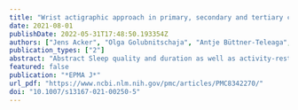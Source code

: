 ```yaml
---
title: "Wrist actigraphic approach in primary, secondary and tertiary care based on the principles of predictive, preventive and personalised (3P) medicine"
date: 2021-08-01
publishDate: 2022-05-31T17:48:50.193354Z
authors: ["Jens Acker", "Olga Golubnitschaja", "Antje Büttner-Teleaga", "Kneginja Richter"]
publication_types: ["2"]
abstract: "Abstract Sleep quality and duration as well as activity-rest-cycles at individual level are crucial for maintaining physical and mental health. Although several methods do exist to monitor these parameters, optimal approaches are still under consideration and technological development. Wrist actigraphy is a non-invasive electro-physical method validated in the field of chronobiology to record movements and to allow for monitoring human activity-rest-cycles. Based on the continuous recording of motor activity and light exposure, actigraphy provides valuable information about the quality and quantity of the sleep–wake rhythm and about the amount of motor activity at day and night that is highly relevant for predicting a potential disease and its targeted prevention as well as personalisation of medical services provided to individuals in suboptimal health conditions and patients. Being generally used in the field of sleep medicine, actigraphy demonstrates a great potential to be successfully implemented in primary, secondary and tertiary care, psychiatry, oncology, and intensive care, military and sports medicines as well as epidemiological monitoring of behavioural habits as well as well-being medical support, amongst others.  Prediction of disease development and individual outcomes Activity-rest-cycles have been demonstrated to be an important predictor for many diseases including but not restricted to the development of metabolic, psychiatric and malignant pathologies. Moreover, activity-rest-cycles directly impact individual outcomes in corresponding patient cohorts.  Targeted prevention Data acquired by actigraphy are instrumental for the evidence-based targeted prevention by analysing individualised patient profiles including light exposure, sleep duration and quality, activity-rest-cycles, intensity and structure of motion pattern.  Personalised therapy Wrist actigraphic approach is increasingly used in clinical care. Personalised measurements of sedation/agitation rhythms are useful for ICU patients, for evaluation of motor fatigue in oncologic patients, for an individual enhancement of performance in military and sport medicine. In the framework of personalised therapy intervention, patients can be encouraged to optimise their behavioural habits improving recovery and activity patterns. This opens excellent perspectives for the sleep-inducing medication and stimulants replacement as well as for increasing the role of participatory medicine by visualising and encouraging optimal behavioural patterns of the individual."
featured: false
publication: "*EPMA J*"
url_pdf: "https://www.ncbi.nlm.nih.gov/pmc/articles/PMC8342270/"
doi: "10.1007/s13167-021-00250-5"
---
```


